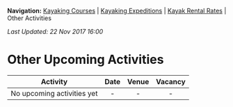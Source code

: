 **Navigation:** [Kayaking Courses](index) &#124; [Kayaking Expeditions](expedition) &#124; [Kayak Rental Rates](rental) &#124; Other Activities

_Last Updated: 22 Nov 2017 16:00_
# Other Upcoming Activities

Activity | Date | Venue | Vacancy
:---:|:---:|:---:|:---:
No upcoming activities yet|-|-|- 

